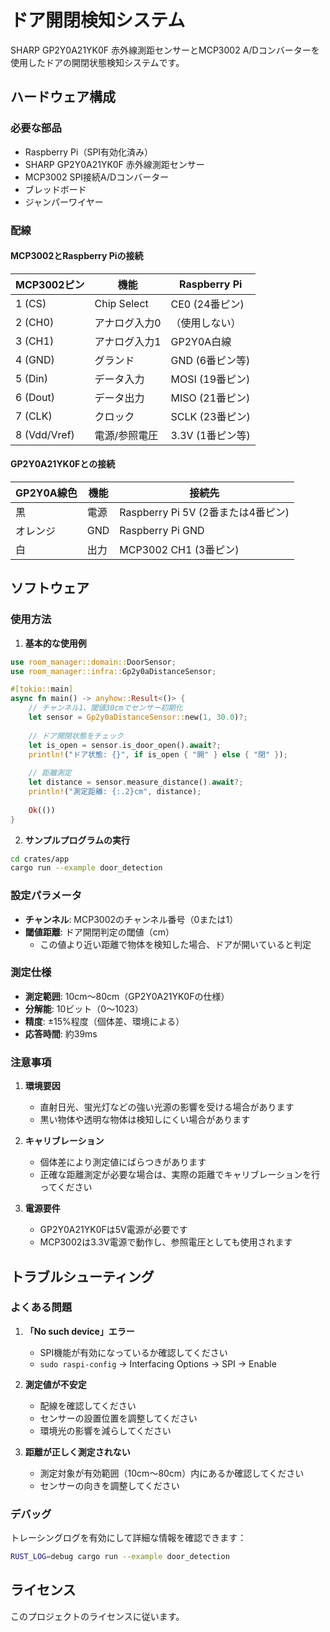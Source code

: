 # ドア開閉検知システム

SHARP GP2Y0A21YK0F 赤外線測距センサーとMCP3002 A/Dコンバーターを使用したドアの開閉状態検知システムです。

## ハードウェア構成

### 必要な部品
- Raspberry Pi（SPI有効化済み）
- SHARP GP2Y0A21YK0F 赤外線測距センサー
- MCP3002 SPI接続A/Dコンバーター
- ブレッドボード
- ジャンパーワイヤー

### 配線

#### MCP3002とRaspberry Piの接続
| MCP3002ピン | 機能 | Raspberry Pi |
|-------------|------|--------------|
| 1 (CS) | Chip Select | CE0 (24番ピン) |
| 2 (CH0) | アナログ入力0 | （使用しない） |
| 3 (CH1) | アナログ入力1 | GP2Y0A白線 |
| 4 (GND) | グランド | GND (6番ピン等) |
| 5 (Din) | データ入力 | MOSI (19番ピン) |
| 6 (Dout) | データ出力 | MISO (21番ピン) |
| 7 (CLK) | クロック | SCLK (23番ピン) |
| 8 (Vdd/Vref) | 電源/参照電圧 | 3.3V (1番ピン等) |

#### GP2Y0A21YK0Fとの接続
| GP2Y0A線色 | 機能 | 接続先 |
|------------|------|--------|
| 黒 | 電源 | Raspberry Pi 5V (2番または4番ピン) |
| オレンジ | GND | Raspberry Pi GND |
| 白 | 出力 | MCP3002 CH1 (3番ピン) |

## ソフトウェア

### 使用方法

1. **基本的な使用例**
```rust
use room_manager::domain::DoorSensor;
use room_manager::infra::Gp2y0aDistanceSensor;

#[tokio::main]
async fn main() -> anyhow::Result<()> {
    // チャンネル1、閾値30cmでセンサー初期化
    let sensor = Gp2y0aDistanceSensor::new(1, 30.0)?;
    
    // ドア開閉状態をチェック
    let is_open = sensor.is_door_open().await?;
    println!("ドア状態: {}", if is_open { "開" } else { "閉" });
    
    // 距離測定
    let distance = sensor.measure_distance().await?;
    println!("測定距離: {:.2}cm", distance);
    
    Ok(())
}
```

2. **サンプルプログラムの実行**
```bash
cd crates/app
cargo run --example door_detection
```

### 設定パラメータ

- **チャンネル**: MCP3002のチャンネル番号（0または1）
- **閾値距離**: ドア開閉判定の閾値（cm）
  - この値より近い距離で物体を検知した場合、ドアが開いていると判定

### 測定仕様

- **測定範囲**: 10cm〜80cm（GP2Y0A21YK0Fの仕様）
- **分解能**: 10ビット（0〜1023）
- **精度**: ±15%程度（個体差、環境による）
- **応答時間**: 約39ms

### 注意事項

1. **環境要因**
   - 直射日光、蛍光灯などの強い光源の影響を受ける場合があります
   - 黒い物体や透明な物体は検知しにくい場合があります

2. **キャリブレーション**
   - 個体差により測定値にばらつきがあります
   - 正確な距離測定が必要な場合は、実際の距離でキャリブレーションを行ってください

3. **電源要件**
   - GP2Y0A21YK0Fは5V電源が必要です
   - MCP3002は3.3V電源で動作し、参照電圧としても使用されます

## トラブルシューティング

### よくある問題

1. **「No such device」エラー**
   - SPI機能が有効になっているか確認してください
   - `sudo raspi-config` → Interfacing Options → SPI → Enable

2. **測定値が不安定**
   - 配線を確認してください
   - センサーの設置位置を調整してください
   - 環境光の影響を減らしてください

3. **距離が正しく測定されない**
   - 測定対象が有効範囲（10cm〜80cm）内にあるか確認してください
   - センサーの向きを調整してください

### デバッグ

トレーシングログを有効にして詳細な情報を確認できます：

```bash
RUST_LOG=debug cargo run --example door_detection
```

## ライセンス

このプロジェクトのライセンスに従います。
